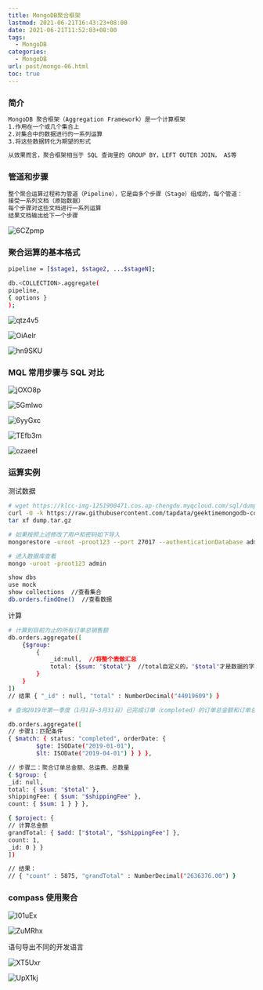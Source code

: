 ```yaml
---
title: MongoDB聚合框架
lastmod: 2021-06-21T16:43:23+08:00
date: 2021-06-21T11:52:03+08:00
tags:
  - MongoDB
categories:
  - MongoDB
url: post/mongo-06.html
toc: true
---
```


### 简介

```bash
MongoDB 聚合框架（Aggregation Framework）是一个计算框架
1.作用在一个或几个集合上
2.对集合中的数据进行的一系列运算
3.将这些数据转化为期望的形式

从效果而言，聚合框架相当于 SQL 查询里的 GROUP BY，LEFT OUTER JOIN， AS等
```

<!-- more -->

### 管道和步骤

```bash
整个聚合运算过程称为管道（Pipeline），它是由多个步骤（Stage）组成的，每个管道：
接受一系列文档（原始数据）
每个步骤对这些文档进行一系列运算
结果文档输出给下一个步骤
```

![6CZpmp](https://klcc-img-1251900471.cos.ap-chengdu.myqcloud.com/img/6CZpmp.png)

### 聚合运算的基本格式

```bash
pipeline = [$stage1, $stage2, ...$stageN];

db.<COLLECTION>.aggregate(
pipeline,
{ options }
);
```

![qtz4v5](https://klcc-img-1251900471.cos.ap-chengdu.myqcloud.com/img/qtz4v5.png)

![OiAelr](https://klcc-img-1251900471.cos.ap-chengdu.myqcloud.com/img/OiAelr.png)

![hn9SKU](https://klcc-img-1251900471.cos.ap-chengdu.myqcloud.com/img/hn9SKU.png)

### MQL 常用步骤与 SQL 对比

![jOXO8p](https://klcc-img-1251900471.cos.ap-chengdu.myqcloud.com/img/jOXO8p.png)

![5Gmlwo](https://klcc-img-1251900471.cos.ap-chengdu.myqcloud.com/img/5Gmlwo.png)

![6yyGxc](https://klcc-img-1251900471.cos.ap-chengdu.myqcloud.com/img/6yyGxc.png)

![TEfb3m](https://klcc-img-1251900471.cos.ap-chengdu.myqcloud.com/img/TEfb3m.png)

![ozaeeI](https://klcc-img-1251900471.cos.ap-chengdu.myqcloud.com/img/ozaeeI.png)

### 运算实例

测试数据

```bash
# wget https://klcc-img-1251900471.cos.ap-chengdu.myqcloud.com/sql/dump.tar.gz
curl -O -k https://raw.githubusercontent.com/tapdata/geektimemongodb-course/master/aggregation/dump.tar.gz
tar xf dump.tar.gz

# 如果按照上述修改了用户和密码如下导入
mongorestore -uroot -proot123 --port 27017 --authenticationDatabase admin

# 进入数据库查看
mongo -uroot -proot123 admin

show dbs
use mock
show collections  //查看集合
db.orders.findOne()  //查看数据
```

计算

```bash
# 计算到目前为止的所有订单总销售额
db.orders.aggregate([
	{$group:
		{
			_id:null,  //将整个表做汇总
			total: {$sum: "$total"}  //total自定义的，"$total"才是数据的字段
		}
	}
])
// 结果 { "_id" : null, "total" : NumberDecimal("44019609") }

# 查询2019年第一季度（1月1日~3月31日）已完成订单（completed）的订单总金额和订单总数

db.orders.aggregate([
// 步骤1：匹配条件
{ $match: { status: "completed", orderDate: {
		$gte: ISODate("2019-01-01"),
		$lt: ISODate("2019-04-01") } } },

// 步骤二：聚合订单总金额、总运费、总数量
{ $group: {
_id: null,
total: { $sum: "$total" },
shippingFee: { $sum: "$shippingFee" },
count: { $sum: 1 } } },

{ $project: {
// 计算总金额
grandTotal: { $add: ["$total", "$shippingFee"] },
count: 1,
_id: 0 } }
])

// 结果：
// { "count" : 5875, "grandTotal" : NumberDecimal("2636376.00") }

```

### compass 使用聚合

![I01uEx](https://klcc-img-1251900471.cos.ap-chengdu.myqcloud.com/img/I01uEx.png)

![ZuMRhx](https://klcc-img-1251900471.cos.ap-chengdu.myqcloud.com/img/ZuMRhx.png)

语句导出不同的开发语言

![XT5Uxr](https://klcc-img-1251900471.cos.ap-chengdu.myqcloud.com/img/XT5Uxr.png)

![UpX1kj](https://klcc-img-1251900471.cos.ap-chengdu.myqcloud.com/img/UpX1kj.png)

